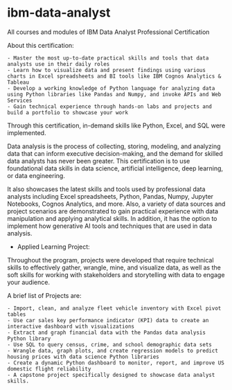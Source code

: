 # ibm-data-analyst
All courses and modules of IBM Data Analyst Professional Certification

About this certification:

	- Master the most up-to-date practical skills and tools that data analysts use in their daily roles
	- Learn how to visualize data and present findings using various charts in Excel spreadsheets and BI tools like IBM Cognos Analytics & Tableau
	- Develop a working knowledge of Python language for analyzing data using Python libraries like Pandas and Numpy, and invoke APIs and Web Services 
	- Gain technical experience through hands-on labs and projects and build a portfolio to showcase your work

Through this certification, in-demand skills like Python, Excel, and SQL were implemented.

Data analysis is the process of collecting, storing, modeling, and analyzing data that can inform executive decision-making, and the demand for skilled data analysts has never been greater. This certification is to use foundational data skills in data science, artificial intelligence, deep learning, or data engineering. 

It also showcases the latest skills and tools used by professional data analysts including Excel spreadsheets, Python, Pandas, Numpy, Jupyter Notebooks, Cognos Analytics, and more. Also, a variety of data sources and project scenarios are demonstrated to gain practical experience with data manipulation and applying analytical skills. In addition, it has the option to implement how generative AI tools and techniques that are used in data analysis.

* Applied Learning Project:

Throughout the program, projects were developed that require technical skills to effectively gather, wrangle, mine, and visualize data, as well as the soft skills for working with stakeholders and storytelling with data to engage your audience.

A brief list of Projects are:

	- Import, clean, and analyze fleet vehicle inventory with Excel pivot tables
	- Use car sales key performance indicator (KPI) data to create an interactive dashboard with visualizations
	- Extract and graph financial data with the Pandas data analysis Python library
	- Use SQL to query census, crime, and school demographic data sets
	- Wrangle data, graph plots, and create regression models to predict housing prices with data science Python libraries
	- Create a dynamic Python dashboard to monitor, report, and improve US domestic flight reliability
	- A capstone project specifically designed to showcase data analyst skills.
